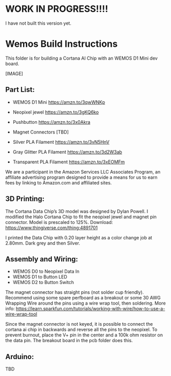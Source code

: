 
# WORK IN PROGRESS!!!!

I have not built this version yet.


# Wemos Build Instructions


This folder is for building a Cortana AI Chip with an WEMOS D1 Mini dev board.

[IMAGE]

## Part List:
* WEMOS D1 Mini https://amzn.to/3qwWNKp
* Neopixel jewel https://amzn.to/3gKQ6ko
* Pushbutton https://amzn.to/3x0Akra
* Magnet Connectors [TBD]

* Silver PLA Filament https://amzn.to/3vN5HnV
* Gray Glitter PLA Filament https://amzn.to/3d2W3ab
* Transparent PLA Filament https://amzn.to/3xEOMFm

We are a participant in the Amazon Services LLC Associates Program, an affiliate advertising program designed to provide a means for us to earn fees by linking to Amazon.com and affiliated sites.

## 3D Printing:

The Cortana Data Chip’s 3D model was designed by Dylan Powell. I modified the Halo Cortana Chip to fit the neopixel jewel and magnet pin connector. Model is prescaled to 125%. Download: https://www.thingiverse.com/thing:4891701

I printed the Data Chip with 0.20 layer height as a color change job at 2.80mm. Dark grey and then Silver.

## Assembly and Wiring:
* WEMOS D0 to Neopixel Data In
* WEMOS D1 to Button LED
* WEMOS D2 to Button Switch

The magnet connector has straight pins (not solder cup friendly).  Recommend using some spare perfboard as a breakout or some 30 AWG Wrapping Wire around the pins using a wire wrap tool, then soldering.  More info: https://learn.sparkfun.com/tutorials/working-with-wire/how-to-use-a-wire-wrap-tool

Since the magnet connector is not keyed, it is possible to connect the cortana ai chip in backwards and reverse all the pins to the neopixel.  To prevent burnout, place the V+ pin in the center and a 100k ohm resistor on the data pin.  The breakout board in the pcb folder does this.

## Arduino:

TBD
